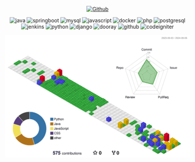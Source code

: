 <div align="center">

<!-- codenary 데이터 통계 -->
[![Github](https://www.codenary.co.kr/widget/github/api?username=김채민)](https://www.codenary.co.kr/user-profile/detail/김채민?github_ride=true&utm_source=github)

<!-- codenary 기술 스택 -->
![java](https://www.codenary.co.kr/widget/github-techstack/api?name=java) ![springboot](https://www.codenary.co.kr/widget/github-techstack/api?name=springboot) ![mysql](https://www.codenary.co.kr/widget/github-techstack/api?name=mysql) ![javascript](https://www.codenary.co.kr/widget/github-techstack/api?name=javascript) ![docker](https://www.codenary.co.kr/widget/github-techstack/api?name=docker) ![php](https://www.codenary.co.kr/widget/github-techstack/api?name=php) ![postgresql](https://www.codenary.co.kr/widget/github-techstack/api?name=postgresql) ![jenkins](https://www.codenary.co.kr/widget/github-techstack/api?name=jenkins) ![python](https://www.codenary.co.kr/widget/github-techstack/api?name=python) ![django](https://www.codenary.co.kr/widget/github-techstack/api?name=django) ![dooray](https://www.codenary.co.kr/widget/github-techstack/api?name=dooray) ![github](https://www.codenary.co.kr/widget/github-techstack/api?name=github) ![codeigniter](https://www.codenary.co.kr/widget/github-techstack/api?name=codeigniter) 

<!-- 3D 잔디 -->
![My Contribution Calendar](./profile-3d-contrib/profile-gitblock.svg)

</div>
